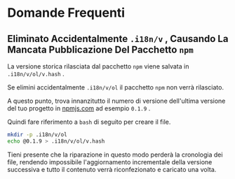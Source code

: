 # Domande Frequenti

## Eliminato Accidentalmente `.i18n/v` , Causando La Mancata Pubblicazione Del Pacchetto `npm`

La versione storica rilasciata dal pacchetto `npm` viene salvata in `.i18n/v/ol/v.hash` .

Se elimini accidentalmente `.i18n/v/ol` il pacchetto `npm` non verrà rilasciato.

A questo punto, trova innanzitutto il numero di versione dell'ultima versione del tuo progetto in [npmjs.com](//npmjs.com) ad esempio `0.1.9` .

Quindi fare riferimento a `bash` di seguito per creare il file.

```bash
mkdir -p .i18n/v/ol
echo @0.1.9 > .i18n/v/ol/v.hash
```

Tieni presente che la riparazione in questo modo perderà la cronologia dei file, rendendo impossibile l'aggiornamento incrementale della versione successiva e tutto il contenuto verrà riconfezionato e caricato una volta.